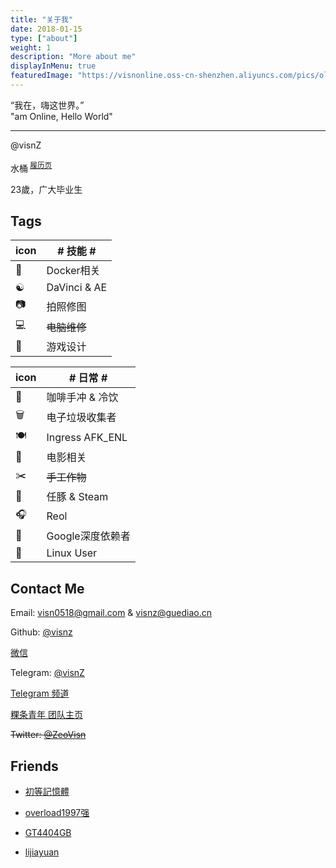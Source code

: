 ```yaml
---
title: "关于我"
date: 2018-01-15
type: ["about"]
weight: 1
description: "More about me"
displayInMenu: true
featuredImage: "https://visnonline.oss-cn-shenzhen.aliyuncs.com/pics/oldicon/avater.jpg"
---
```

  

“我在，嗨这世界。”
<br />"am Online, Hello World"

---

@visnZ

水桶<sup> [履历页](visn.online/resume/)</sup>

23歲，广大毕业生



## Tags

icon|\# 技能 \# |
---|---
🐋|Docker相关|
☯️|DaVinci & AE|
📷|拍照修图|
💻|~~电脑维修~~|
🎲|游戏设计|


icon|\# 日常 \# 
---|---
🍹|咖啡手冲 & 冷饮|
🗑|电子垃圾收集者|
🍽|Ingress AFK_ENL|
🎥|电影相关|
✂️|~~手工作物~~|
🐬|任豚 & Steam|
🎧|Reol|
💊|Google深度依赖者|
🐧|Linux User|


## Contact Me

Email: visn0518@gmail.com & visnz@guediao.cn

Github: [@visnz](https://github.com/visnz)

[微信](https://visnonline.oss-cn-shenzhen.aliyuncs.com/pics/wechat.me.jpg)

Telegram: [@visnZ](https://t.me/visnZ)

[Telegram 频道](https://t.me/visnview)

[粿条青年 团队主页](http://guediao.top)

~~Twitter: [@ZeoVisn](https://twitter.com/ZeoVisn)~~

## Friends

- [初等記憶體](axionl.github.io)

- [overload1997强](blog.csdn.net/overload1997)

- [GT4404GB](http://gt4404gb.top/)

- [lijiayuan](http://lijiayuan.top/)